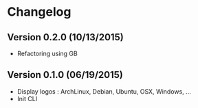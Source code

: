 Changelog
===========

## Version 0.2.0 (10/13/2015)

- Refactoring using GB

## Version 0.1.0 (06/19/2015)

- Display logos : ArchLinux, Debian, Ubuntu, OSX, Windows, ...
- Init CLI

